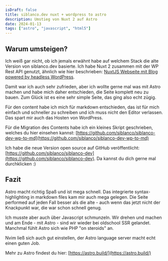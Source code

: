 ```yaml
---
isDraft: false
title: siblanco.dev nuxt + wordpress to astro
description: Umstieg von Nuxt 2 auf Astro
date: 2024-01-13
tags: ["astro", "javascript", "html5"]
---
```


## Warum umsteigen?

Ich weiß gar nicht, ob ich jemals erwähnt habe auf welchem Stack die alte Version von siblanco.dev basierte.
Ich habe Nuxt 2 zusammen mit der WP Rest API genutzt, ähnlich wie hier beschrieben: [NuxtJS Webseite mit Blog powered by headless WordPress](https://siblanco.dev/blog/nuxtjs-mit-headless-wordpress).

Damit war ich auch sehr zufrieden, aber ich wollte gerne mal was mit Astro machen und habe mich daher entschieden, die Seite komplett neu zu bauen. Zum Glück ist es eine sehr simple Seite, das ging also echt zügig.

Für den content habe ich mich für markdown entschieden, das ist für mich einfach und schneller zu schreiben und ich muss nicht den Editor verlassen. Das spart mir auch das Hosten von WordPress.

Für die Migration des Contents habe ich ein kleines Skript geschrieben, welches du hier einsehen kannst: [https://github.com/siblanco/siblanco-dev-wp-to-md](https://github.com/siblanco/siblanco-dev-wp-to-md)

Ich habe die neue Version open source auf GitHub veröffentlicht: [https://github.com/siblanco/siblanco-dev](https://github.com/siblanco/siblanco-dev). Da kannst du dich gerne mal durchklicken :)

## Fazit

Astro macht richtig Spaß und ist mega schnell. Das integrierte syntax-highlighting in markdown files kam mir auch mega gelegen. Die Seite performed auf jeden Fall besser als die alte - auch wenn das jetzt nicht der Knackpunkt war, die war schon schnell genug.

Ich musste aber auch über Javascript schmunzeln. Wir drehen und machen und am Ende - mit Astro - sind wir wieder bei oldschool SSR gelandet. Manchmal fühlt Astro sich wie PHP "on steroids" an.

Nvim ließ sich auch gut einstellen, der Astro language server macht echt einen guten Job.

Mehr zu Astro findest du hier: [https://astro.build/](https://astro.build/)
